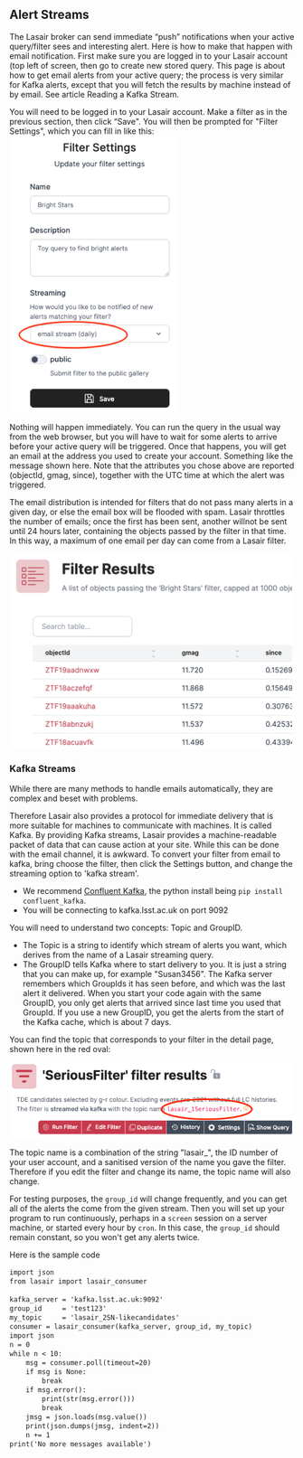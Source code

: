 ## Alert Streams

The Lasair broker can send immediate “push” notifications when your active query/filter sees and interesting alert. Here is how to make that happen with email notification. First make sure you are logged in to your Lasair account (top left of screen, then go to create new stored query. This page is about how to get email alerts from your active query; the process is very similar for Kafka alerts, except that you will fetch the results by machine instead of by email. See article Reading a Kafka Stream.

You will need to be logged in to your Lasair account. Make a filter as in the
previous section, then click “Save". You will then be prompted for "Filter Settings", which you can fill in like this:
<img src="../_images/alert-streams/filter_settings.png" width="300px"/>

Nothing will happen immediately. You can run the query in the usual way from the web browser, but you will have to wait for some alerts to arrive before your active query will be triggered. Once that happens, you will get an email at the address you used to create your account. Something like the message shown here. Note that the attributes you chose above are reported (objectId, gmag, since), together with the UTC time at which the alert was triggered.

The email distribution is intended for filters that do not pass many alerts 
in a given day, or else the email box will be flooded with spam. Lasair throttles
the number of emails; once the first has been sent, another willnot be sent until 24
hours later, containing the objects passed by the filter in that time. In this 
way, a maximum of one email per day can come from a Lasair filter.

<img src="../_images/alert-streams/filter_results.png" width="500px"/>

### Kafka Streams

While there are many methods to handle emails automatically, they are complex and beset with problems. 

Therefore Lasair also provides a protocol for immediate delivery that is more suitable for machines to communicate with machines. It is called Kafka.
By providing Kafka streams, Lasair provides a machine-readable packet of data that can cause action at your site. 
While this can be done with the email channel, it is awkward. To convert your filter from email to kafka, bring 
choose the filter, then click the Settings button, and change the streaming option to 'kafka stream'.

*   We recommend [Confluent Kafka](https://pypi.org/project/confluent-kafka/), the python install being `pip install confluent_kafka`.
*   You will be connecting to kafka.lsst.ac.uk on port 9092

You will need to understand two concepts: Topic and GroupID. 

*  The Topic is a string to identify which stream of alerts you want, which derives from the name of a Lasair streaming query. 
*  The GroupID tells Kafka where to start delivery to you. It is just a string that you can make up, for example "Susan3456". The Kafka server remembers which GroupIds it has seen before, and which was the last alert it delivered. When you start your code again with the same GroupID, you only get alerts that arrived since last time you used that GroupId. If you use a new GroupID, you get the alerts from the start of the Kafka cache, which is about 7 days.

You can find the topic that corresponds to your filter in the detail page, shown here in the red oval:

<img src="../_images/alert-streams/seriousfilter.png" width="500px"/>

The topic name is a combination of the string "lasair_", the ID number of your user account, and
a sanitised version of the name you gave the filter. Therefore if you edit the filter and change its name, 
the topic name will also change.

For testing purposes, the `group_id` will change frequently, and you can get all of the alerts
the come from the given stream. Then you will set up your program to run continuously,
perhaps in a `screen` session on a server machine, or started every hour by `cron`. 
In this case, the `group_id` should remain constant, so you won't get any alerts twice.

Here is the sample code
```
import json
from lasair import lasair_consumer

kafka_server = 'kafka.lsst.ac.uk:9092'
group_id     = 'test123'
my_topic     = 'lasair_2SN-likecandidates'
consumer = lasair_consumer(kafka_server, group_id, my_topic)
import json
n = 0
while n < 10:
    msg = consumer.poll(timeout=20)
    if msg is None:
        break
    if msg.error():
        print(str(msg.error()))
        break
    jmsg = json.loads(msg.value())
    print(json.dumps(jmsg, indent=2))
    n += 1
print('No more messages available')
```
